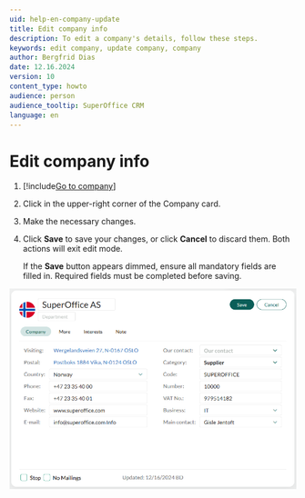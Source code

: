 ```yaml
---
uid: help-en-company-update
title: Edit company info
description: To edit a company's details, follow these steps.
keywords: edit company, update company, company
author: Bergfrid Dias
date: 12.16.2024
version: 10
content_type: howto
audience: person
audience_tooltip: SuperOffice CRM
language: en
---
```


# Edit company info

1. [!include[Go to company](../../learn/includes/goto-company.md)]

1. Click <i class="ph ph-pencil-simple" aria-label="Edit"></i> in the upper-right corner of the Company card.

1. Make the necessary changes.

1. Click **Save** to save your changes, or click **Cancel** to discard them. Both actions will exit edit mode.

    If the **Save** button appears dimmed, ensure all mandatory fields are filled in. Required fields must be completed before saving.

![The Company screen in edit mode, showing company details -screenshot][img1]

<!-- Referenced images -->
[img1]: ../../../media/loc/en/company/edit-company.png
